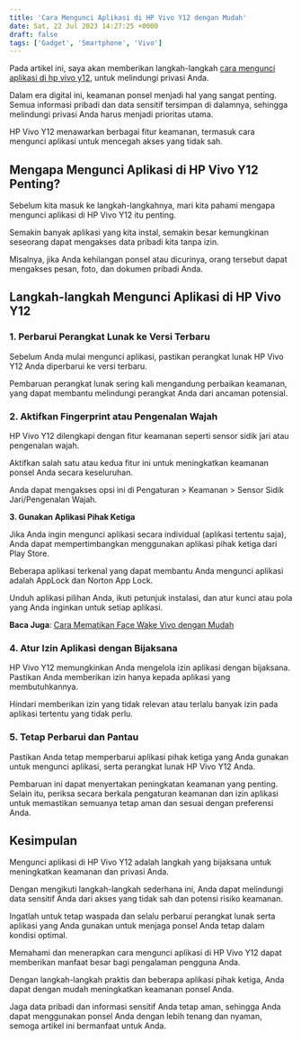 ```yaml
---
title: 'Cara Mengunci Aplikasi di HP Vivo Y12 dengan Mudah'
date: Sat, 22 Jul 2023 14:27:25 +0000
draft: false
tags: ['Gadget', 'Smartphone', 'Vivo']
---
```


Pada artikel ini, saya akan memberikan langkah-langkah [cara mengunci aplikasi di hp vivo y12](https://blog.ajiekusumadhany.com/cara-mengunci-aplikasi-di-hp-vivo-y12/), untuk melindungi privasi Anda.

Dalam era digital ini, keamanan ponsel menjadi hal yang sangat penting. Semua informasi pribadi dan data sensitif tersimpan di dalamnya, sehingga melindungi privasi Anda harus menjadi prioritas utama.

HP Vivo Y12 menawarkan berbagai fitur keamanan, termasuk cara mengunci aplikasi untuk mencegah akses yang tidak sah.

**Mengapa Mengunci Aplikasi di HP Vivo Y12 Penting?**
-----------------------------------------------------

Sebelum kita masuk ke langkah-langkahnya, mari kita pahami mengapa mengunci aplikasi di HP Vivo Y12 itu penting.

Semakin banyak aplikasi yang kita instal, semakin besar kemungkinan seseorang dapat mengakses data pribadi kita tanpa izin.

Misalnya, jika Anda kehilangan ponsel atau dicurinya, orang tersebut dapat mengakses pesan, foto, dan dokumen pribadi Anda.

**Langkah-langkah Mengunci Aplikasi di HP Vivo Y12**
----------------------------------------------------

### **1\. Perbarui Perangkat Lunak ke Versi Terbaru**

Sebelum Anda mulai mengunci aplikasi, pastikan perangkat lunak HP Vivo Y12 Anda diperbarui ke versi terbaru.

Pembaruan perangkat lunak sering kali mengandung perbaikan keamanan, yang dapat membantu melindungi perangkat Anda dari ancaman potensial.

### **2\. Aktifkan Fingerprint atau Pengenalan Wajah**

HP Vivo Y12 dilengkapi dengan fitur keamanan seperti sensor sidik jari atau pengenalan wajah.

Aktifkan salah satu atau kedua fitur ini untuk meningkatkan keamanan ponsel Anda secara keseluruhan.

Anda dapat mengakses opsi ini di Pengaturan > Keamanan > Sensor Sidik Jari/Pengenalan Wajah.

**3\. Gunakan Aplikasi Pihak Ketiga**

Jika Anda ingin mengunci aplikasi secara individual (aplikasi tertentu saja), Anda dapat mempertimbangkan menggunakan aplikasi pihak ketiga dari Play Store.

Beberapa aplikasi terkenal yang dapat membantu Anda mengunci aplikasi adalah AppLock dan Norton App Lock.

Unduh aplikasi pilihan Anda, ikuti petunjuk instalasi, dan atur kunci atau pola yang Anda inginkan untuk setiap aplikasi.

**Baca Juga**: [Cara Mematikan Face Wake Vivo dengan Mudah](https://blog.ajiekusumadhany.com/cara-mematikan-face-wake-vivo-dengan-mudah/)

### **4\. Atur Izin Aplikasi dengan Bijaksana**

HP Vivo Y12 memungkinkan Anda mengelola izin aplikasi dengan bijaksana. Pastikan Anda memberikan izin hanya kepada aplikasi yang membutuhkannya.

Hindari memberikan izin yang tidak relevan atau terlalu banyak izin pada aplikasi tertentu yang tidak perlu.

### **5\. Tetap Perbarui dan Pantau**

Pastikan Anda tetap memperbarui aplikasi pihak ketiga yang Anda gunakan untuk mengunci aplikasi, serta perangkat lunak HP Vivo Y12 Anda.

Pembaruan ini dapat menyertakan peningkatan keamanan yang penting. Selain itu, periksa secara berkala pengaturan keamanan dan izin aplikasi untuk memastikan semuanya tetap aman dan sesuai dengan preferensi Anda.

**Kesimpulan**
--------------

Mengunci aplikasi di HP Vivo Y12 adalah langkah yang bijaksana untuk meningkatkan keamanan dan privasi Anda.

Dengan mengikuti langkah-langkah sederhana ini, Anda dapat melindungi data sensitif Anda dari akses yang tidak sah dan potensi risiko keamanan.

Ingatlah untuk tetap waspada dan selalu perbarui perangkat lunak serta aplikasi yang Anda gunakan untuk menjaga ponsel Anda tetap dalam kondisi optimal.

Memahami dan menerapkan cara mengunci aplikasi di HP Vivo Y12 dapat memberikan manfaat besar bagi pengalaman pengguna Anda.

Dengan langkah-langkah praktis dan beberapa aplikasi pihak ketiga, Anda dapat dengan mudah meningkatkan keamanan ponsel Anda.

Jaga data pribadi dan informasi sensitif Anda tetap aman, sehingga Anda dapat menggunakan ponsel Anda dengan lebih tenang dan nyaman, semoga artikel ini bermanfaat untuk Anda.